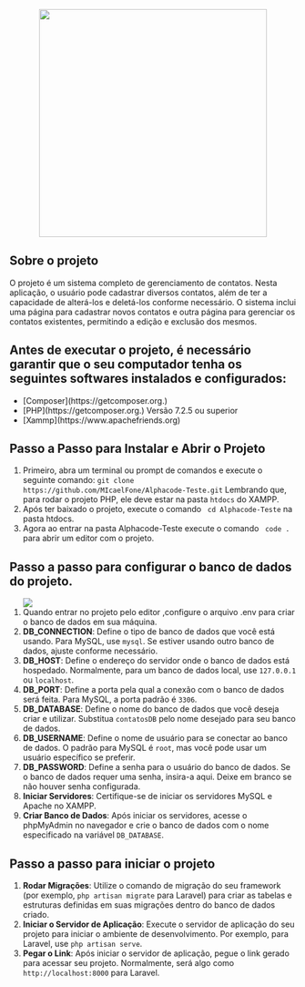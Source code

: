 <p align="center"><a href="https://laravel.com" target="_blank"><img src="https://raw.githubusercontent.com/laravel/art/master/logo-lockup/5%20SVG/2%20CMYK/1%20Full%20Color/laravel-logolockup-cmyk-red.svg" width="400"></a></p>

</p>


## Sobre o projeto 

 O projeto é um sistema completo de gerenciamento de contatos. Nesta aplicação, o usuário pode cadastrar diversos contatos, além de ter a capacidade de alterá-los e deletá-los conforme necessário. O sistema inclui uma página para cadastrar novos contatos e outra página para gerenciar os contatos existentes, permitindo a edição e exclusão dos mesmos.

## Antes de executar o projeto, é necessário garantir que o seu computador tenha os seguintes softwares instalados e configurados:
<ul>
    <li> [Composer](https://getcomposer.org.)</li>
    <li> [PHP](https://getcomposer.org.) Versão 7.2.5 ou superior </li>
    <li> [Xammp](https://www.apachefriends.org) </li>
</ul>


## Passo a Passo para Instalar e Abrir o Projeto
 <ol>
      <li>
        Primeiro, abra um terminal ou prompt de comandos e execute o seguinte comando:
        <code>git clone https://github.com/MIcaelFone/Alphacode-Teste.git</code>
        Lembrando que, para rodar o projeto PHP, ele deve estar na pasta <code>htdocs</code> do XAMPP.
      </li>
      <li>
         Após ter baixado o projeto, execute o comando <code> cd Alphacode-Teste</code> na  pasta htdocs.
      </li>  
      <li>
          Agora ao entrar na pasta Alphacode-Teste execute o comando <code> code .</code> para abrir um editor com o projeto.
      </li>
 </ol>
 
## Passo a passo para configurar o banco de dados do projeto.
 <ol>
   <img src="https://github.com/user-attachments/assets/06a7cff5-4b8c-4e1f-94bc-430c30f24a41">
   <li> Quando entrar no projeto pelo editor ,configure o arquivo .env para criar o banco de dados em sua máquina.</li>
    <li><strong>DB_CONNECTION</strong>: Define o tipo de banco de dados que você está usando. Para MySQL, use <code>mysql</code>. Se estiver usando outro banco de dados, ajuste conforme necessário.</li>
  <li><strong>DB_HOST</strong>: Define o endereço do servidor onde o banco de dados está hospedado. Normalmente, para um banco de dados local, use <code>127.0.0.1</code> ou <code>localhost</code>.</li>
  <li><strong>DB_PORT</strong>: Define a porta pela qual a conexão com o banco de dados será feita. Para MySQL, a porta padrão é <code>3306</code>.</li>
  <li><strong>DB_DATABASE</strong>: Define o nome do banco de dados que você deseja criar e utilizar. Substitua <code>contatosDB</code> pelo nome desejado para seu banco de dados.</li>
  <li><strong>DB_USERNAME</strong>: Define o nome de usuário para se conectar ao banco de dados. O padrão para MySQL é <code>root</code>, mas você pode usar um usuário específico se preferir.</li>
  <li><strong>DB_PASSWORD</strong>: Define a senha para o usuário do banco de dados. Se o banco de dados requer uma senha, insira-a aqui. Deixe em branco se não houver senha configurada.</li> 
  <li><strong>Iniciar Servidores</strong>: Certifique-se de iniciar os servidores MySQL e Apache no XAMPP.</li>
  <li><strong>Criar Banco de Dados</strong>: Após iniciar os servidores, acesse o phpMyAdmin no navegador e crie o banco de dados com o nome especificado na variável <code>DB_DATABASE</code>.</li>   
 </ol> 

## Passo a passo para iniciar o projeto
<ol>
     <li><strong>Rodar Migrações</strong>: Utilize o comando de migração do seu framework (por exemplo, <code>php artisan migrate</code> para Laravel) para criar as tabelas e estruturas definidas em suas migrações dentro do banco de dados criado.</li>
    <li><strong>Iniciar o Servidor de Aplicação</strong>: Execute o servidor de aplicação do seu projeto para iniciar o ambiente de desenvolvimento. Por exemplo, para Laravel, use <code>php artisan serve</code>.</li>
  <li><strong>Pegar o Link</strong>: Após iniciar o servidor de aplicação, pegue o link gerado para acessar seu projeto. Normalmente, será algo como <code>http://localhost:8000</code> para Laravel.</li>
</ol>


